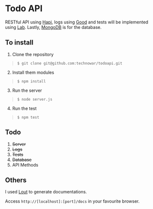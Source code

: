 # Todo API
RESTful API using [Hapi](http://hapijs.com), logs using [Good](https://github.com/hapijs/good) and tests will be implemented using [Lab](https://github.com/hapijs/lab). Lastly, [MongoDB](http://www.mongodb.org) is for the database.

## To install
1. Clone the repository
>`$ git clone git@github.com:technowar/todoapi.git`

2. Install them modules
>`$ npm install`

3. Run the server
>`$ node server.js`

4. Run the test
>`$ npm test`

## Todo
1. ~~Server~~
2. ~~Logs~~
3. ~~Tests~~
4. ~~Database~~
5. API Methods

## Others
I used [Lout](https://github.com/hapijs/lout) to generate documentations.

Access `http://[localhost]:[port]/docs` in your favourite browser.